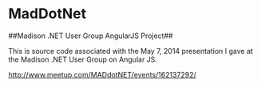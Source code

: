 MadDotNet
=========

##Madison .NET User Group AngularJS Project##

This is source code associated with the May 7, 2014 presentation I gave at the Madison .NET User Group on Angular JS.

http://www.meetup.com/MADdotNET/events/162137292/
